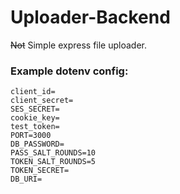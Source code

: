 # Uploader-Backend

~~Not~~ Simple express file uploader.

### Example dotenv config:
```dotenv
client_id=
client_secret=
SES_SECRET=
cookie_key=
test_token=
PORT=3000
DB_PASSWORD=
PASS_SALT_ROUNDS=10
TOKEN_SALT_ROUNDS=5
TOKEN_SECRET=
DB_URI=
```
